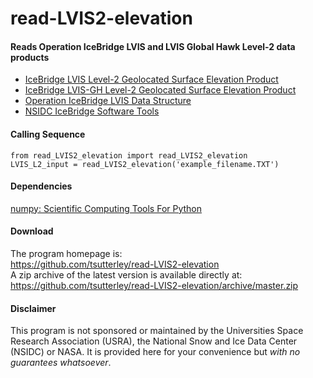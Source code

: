 read-LVIS2-elevation
================

#### Reads Operation IceBridge LVIS and LVIS Global Hawk Level-2 data products

- [IceBridge LVIS Level-2 Geolocated Surface Elevation Product](http://nsidc.org/data/docs/daac/icebridge/ilvis2/)  
- [IceBridge LVIS-GH Level-2 Geolocated Surface Elevation Product](http://nsidc.org/data/docs/daac/icebridge/ilvgh2/)  
- [Operation IceBridge LVIS Data Structure](http://lvis.gsfc.nasa.gov/OIBDataStructure.html)  
- [NSIDC IceBridge Software Tools](http://nsidc.org/data/icebridge/tools.html)

#### Calling Sequence
```
from read_LVIS2_elevation import read_LVIS2_elevation
LVIS_L2_input = read_LVIS2_elevation('example_filename.TXT')
```

#### Dependencies
[numpy: Scientific Computing Tools For Python](http://www.numpy.org)

#### Download
The program homepage is:   
https://github.com/tsutterley/read-LVIS2-elevation   
A zip archive of the latest version is available directly at:    
https://github.com/tsutterley/read-LVIS2-elevation/archive/master.zip  

#### Disclaimer  
This program is not sponsored or maintained by the Universities Space Research Association (USRA), the National Snow and Ice Data Center (NSIDC) or NASA.  It is provided here for your convenience but _with no guarantees whatsoever_.  
